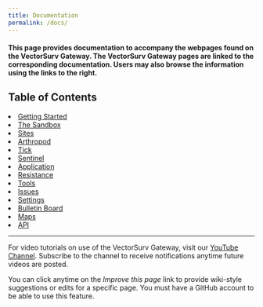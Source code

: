 ```yaml
---
title: Documentation
permalink: /docs/
---
```


<h4>This page provides documentation to accompany the webpages found on the VectorSurv Gateway. The VectorSurv Gateway pages are linked to the corresponding documentation. Users may also browse the information using the links to the right.</h4>

<div class="grid-container4">
    <div class= "box4">
        <h2>Table of Contents </h2>
        <li>
            <a class="linkclass" href="https://vectorsurv.org/starting/">Getting Started</a>
        </li>
        <li>
            <a class="linkclass" href="https://vectorsurv.org/docs/sandbox/">The Sandbox</a>
        </li>
        <li>
            <a class="linkclass" href="https://vectorsurv.org/docs/site/site-menu/">Sites</a>
        </li>
        <li>
            <a class="linkclass" href="https://vectorsurv.org/docs/arthropod/arthro_menu/">Arthropod</a>
        </li>
        <li>
            <a class="linkclass" href="https://vectorsurv.org/docs/tick/tick-menu/">Tick</a>
        </li>
        <li>
            <a class="linkclass" href="https://vectorsurv.org/docs/sentinel/sentinel-menu/">Sentinel</a>
        </li>
        <li>
            <a class="linkclass" href="https://vectorsurv.org/docs/application/application-menu/">Application</a>
        </li>
        <li>
            <a class="linkclass" href="https://vectorsurv.org/docs/resistance/resistance-menu/">Resistance</a>
        </li>
         <li>
            <a class="linkclass" href="https://vectorsurv.org/docs/tools/tools-menu/">Tools</a>
        </li>
        <li>
            <a class="linkclass" href="https://vectorsurv.org/docs/issues/">Issues</a>
        </li>
        <li>
            <a class="linkclass" href="https://vectorsurv.org/docs/settings/settings-menu/">Settings</a>
        </li>
        <li>
            <a class="linkclass" href="https://vectorsurv.org/docs/bulletin_board/">Bulletin Board</a>
        </li>
        <li>
            <a class="linkclass" href="{{ site.baseurl }}/docs/maps/maps-menu/">Maps</a>
        </li>
        <li>
            <a class="linkclass" href="https://docs.api.vectorsurv.org/">API</a>
        </li>
    </div>
</div>

---

<div class="docs-p">
    <p>
        For video tutorials on use of the VectorSurv Gateway, visit our <a href="https://www.youtube.com/channel/UCCtI2QiZKE32AtlaiAVzl-gtarget="> YouTube Channel</a>. Subscribe to the channel to receive notifications anytime future videos are posted. 
    </p>
    <p>
        You can click anytime on the <i>Improve this page</i> link to provide wiki-style suggestions or edits for a specific page. You must have a GitHub account to be able to use this feature.
    </p>
</div>
